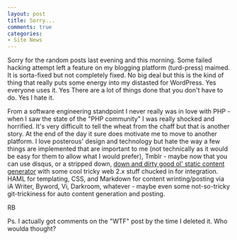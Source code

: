 ```yaml
---
layout: post
title: Sorry...
comments: true
categories:
- Site News
---
```

Sorry for the random posts last evening and this morning. Some failed hacking attempt left a feature on my blogging platform (turd-press) maimed. It is sorta-fixed but not completely fixed. No big deal but this is the kind of thing that really puts some energy into my distasted for WordPress. Yes everyone uses it. Yes There are a lot of things done that you don't have to do. Yes I hate it.

From a software engineering standpoint I never really was in love with PHP - when I saw the state of the "PHP community" I was really shocked and horrified. It's very difficult to tell the wheat from the chaff but that is another story. At the end of the day it sure does motivate me to move to another platform. I love posterous' design and technology but hate the way a few things are implemented that are important to me (not technically as it would be easy for them to allow what I would prefer), Tmblr - maybe now that you can use disqus, or a stripped down, <a href="http://rwboyer.github.com/2011/01/nginx.html">down and dirty good ol' static content generator</a> with some cool tricky web 2.x stuff chucked in for integration. HAML for templating, CSS, and Markdown for content wrinting/posting via iA Writer, Byword, Vi, Darkroom, whatever - maybe even some not-so-tricky git-trickiness for auto content generation and posting.

RB

Ps. I actually got comments on the "WTF" post by the time I deleted it. Who woulda thought?